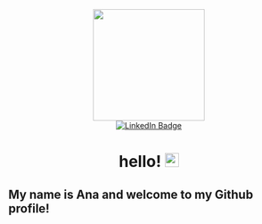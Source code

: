 <div id="header" align="center">
  <img src="https://media.giphy.com/media/1msEFWSnSif1mvPeeY/giphy.gif" width="200"/>


<div id="badges">
    <a href="https://www.linkedin.com/in/anabeatrizxalves/">
        <img src= "https://img.shields.io/badge/LinkedIn-white?style=for-the-badge&logo=linkedin&logoColor=black" alt="LinkedIn Badge"/>
    </a>
</div>
<img src="https://komarev.com/ghpvc/?username=anabxalves&style=flat-square&color=blue" alt=""/>
<h1>
  hello!
  <img src="https://media.giphy.com/media/hvRJCLFzcasrR4ia7z/giphy.gif" width="25px"/>
</h1>
</div>

## My name is Ana and welcome to my Github profile!

